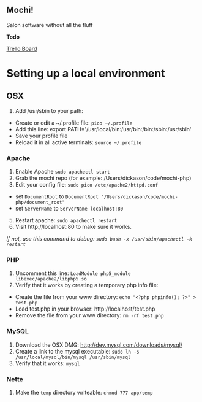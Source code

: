 ## Mochi!

Salon software without all the fluff

**Todo**

[Trello Board](https://trello.com/b/e0TNcak3/mochi)

# Setting up a local environment

## OSX
1. Add /usr/sbin to your path:
* Create or edit a ~/.profile file: `pico ~/.profile`
* Add this line: export PATH='/usr/local/bin:/usr/bin:/bin:/sbin:/usr/sbin'
* Save your profile file
* Reload it in all active terminals: `source ~/.profile`


### Apache

1. Enable Apache `sudo apachectl start`
2. Grab the mochi repo (for example: /Users/dickason/code/mochi-php)
4. Edit your config file: `sudo pico /etc/apache2/httpd.conf`
* set `DocumentRoot` to `DocumentRoot "/Users/dickason/code/mochi-php/document_root"`
* set `ServerName` to `ServerName localhost:80`
5. Restart apache: `sudo apachectl restart`
6. Visit http://localhost:80 to make sure it works.

*If not, use this command to debug: `sudo bash -x /usr/sbin/apachectl -k restart`*


### PHP

1. Uncomment this line: `LoadModule php5_module libexec/apache2/libphp5.so`
2. Verify that it works by creating a temporary php info file:
* Create the file from your www directory: `echo "<?php phpinfo(); ?>" > test.php`
* Load test.php in your browser: http://localhost/test.php
* Remove the file from your www directory: `rm -rf test.php`


### MySQL

1. Download the OSX DMG: http://dev.mysql.com/downloads/mysql/
2. Create a link to the mysql executable: `sudo ln -s /usr/local/mysql/bin/mysql /usr/sbin/mysql`
3. Verify that it works: `mysql`


### Nette

1. Make the `temp` directory writeable: `chmod 777 app/temp`
